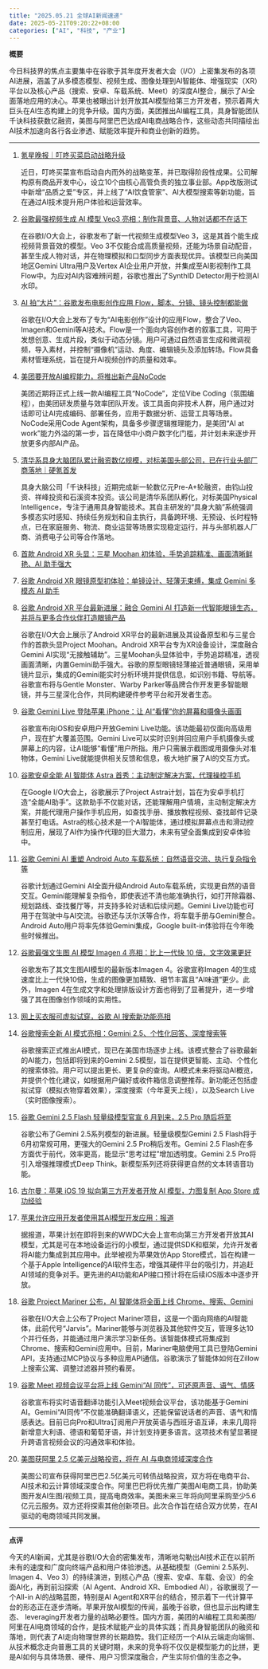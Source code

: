 ```yaml
---
title: "2025.05.21 全球AI新闻速递"
date: 2025-05-21T09:20:22+08:00
categories: ["AI", "科技", "产业"]
---
```


**概要**

今日科技界的焦点主要集中在谷歌于其年度开发者大会（I/O）上密集发布的各项AI进展，涵盖了从多模态模型、视频生成、图像处理到AI智能体、增强现实（XR）平台以及核心产品（搜索、安卓、车载系统、Meet）的深度AI整合，展示了AI全面落地应用的决心。苹果也被曝出计划开放其AI模型给第三方开发者，预示着两大巨头在AI生态构建上的竞争升级。国内方面，美团推出AI编程工具，具身智能团队千诀科技获数亿融资，美图与阿里巴巴达成AI电商战略合作，这些动态共同描绘出AI技术加速向各行各业渗透、赋能效率提升和商业创新的趋势。

---

1.  [氪星晚报｜叮咚买菜启动战略升级](https://36kr.com/p/3300738891155714?f=rss)

    近日，叮咚买菜宣布启动自内而外的战略变革，并已取得阶段性成果。公司解构原有商品开发中心，设立10个由核心高管负责的独立事业部。App改版测试中新增“品质之爱”专区，并上线了“AI饮食管家”、AI大模型搜索等新功能，旨在通过AI技术提升用户体验和运营效率。

2.  [谷歌最强视频生成 AI 模型 Veo3 亮相：制作背景音、人物对话都不在话下](https://www.ithome.com/0/854/676.htm)

    在谷歌I/O大会上，谷歌发布了新一代视频生成模型Veo 3，这是其首个能生成视频背景音效的模型。Veo 3不仅能合成高质量视频，还能为场景自动配音，甚至生成人物对话，并在物理模拟和口型同步方面表现优异。该模型已向美国地区Gemini Ultra用户及Vertex AI企业用户开放，并集成至AI影视制作工具Flow中。为应对AI内容难辨问题，谷歌也推出了SynthID Detector用于检测AI水印。

3.  [AI 拍“大片”：谷歌发布电影创作应用 Flow，脚本、分镜、镜头控制都能做](https://www.ithome.com/0/854/673.htm)

    谷歌在I/O大会上发布了专为“AI电影创作”设计的应用Flow，整合了Veo、Imagen和Gemini等AI技术。Flow是一个面向内容创作者的叙事工具，可用于发想创意、生成片段，类似于动态分镜。用户可通过自然语言生成和微调视频，导入素材，并控制“摄像机”运动、角度、编辑镜头及添加转场。Flow具备素材管理系统，旨在提升AI视频创作的质量和效率。

4.  [美团要开放AI编程能力，将推出新产品NoCode](https://36kr.com/p/3300639590680584?f=rss)

    美团近期将正式上线一款AI编程工具“NoCode”，定位Vibe Coding（氛围编程），由美团研发质量与效率团队开发。该工具面向非技术人群，用户通过对话即可让AI完成编码、部署任务，应用于数据分析、运营工具等场景。NoCode采用Code Agent架构，具备多步骤逻辑推理能力，是美团“AI at work”能力外溢的第一步，旨在降低中小商户数字化门槛，并计划未来逐步开放更多内部AI产品。

5.  [清华系具身大脑团队累计融资数亿规模，对标美国头部公司，已在行业头部厂商落地｜硬氪首发](https://36kr.com/p/3297801463253256)

    具身大脑公司「千诀科技」近期完成新一轮数亿元Pre-A+轮融资，由钧山投资、祥峰投资和石溪资本投资。该公司是清华系团队孵化，对标美国Physical Intelligence，专注于通用具身智能技术。其自主研发的“具身大脑”系统强调多模态实时感知、持续任务规划和自主执行，具备跨环境、无预设、长时程特点，已在家庭服务、物流、商业运营等场景实现稳定运行，并与头部机器人厂商、消费电子公司等合作落地。

6.  [首款 Android XR 头显：三星 Moohan 初体验，手势追踪精准、画面清晰鲜艳、AI 助手强大](https://www.ithome.com/0/854/710.htm)
7.  [谷歌 Android XR 眼镜原型初体验：单镜设计、轻薄无束缚，集成 Gemini 多模态 AI 助手](https://www.ithome.com/0/854/695.htm)
8.  [谷歌 Android XR 平台最新进展：融合 Gemini AI 打造新一代智能眼镜生态，并将与更多合作伙伴打造眼镜产品](https://www.ithome.com/0/854/693.htm)

    谷歌在I/O大会上展示了Android XR平台的最新进展及其设备原型和与三星合作的首款头显Project Moohan。Android XR平台专为XR设备设计，深度融合Gemini AI实现“无接触辅助”。三星Moohan头显体验中，手势追踪精准，透视画面清晰，内置Gemini助手强大。谷歌的原型眼镜轻薄接近普通眼镜，采用单镜片显示，集成的Gemini能实时分析环境并提供信息，如识别书籍、导航等。谷歌宣布将与Gentle Monster、Warby Parker等品牌合作开发更多智能眼镜，并与三星深化合作，共同构建硬件参考平台和开发者生态。

9.  [谷歌 Gemini Live 登陆苹果 iPhone：让 AI“看懂”你的屏幕和摄像头画面](https://www.ithome.com/0/854/701.htm)

    谷歌宣布向iOS和安卓用户开放Gemini Live功能。该功能最初仅面向高级用户，现在扩大覆盖范围。Gemini Live可以实时识别并回应用户手机摄像头或屏幕上的内容，让AI能够“看懂”用户所指。用户只需展示截图或用摄像头对准物体，Gemini Live就能提供相关反馈和信息，极大地扩展了AI的交互方式。

10. [谷歌安卓全能 AI 智能体 Astra 首秀：主动制定解决方案，代理操控手机](https://www.ithome.com/0/854/698.htm)

    在Google I/O大会上，谷歌展示了Project Astra计划，旨在为安卓手机打造“全能AI助手”。这款助手不仅能对话，还能理解用户情境，主动制定解决方案，并能代理用户操作手机应用，如查找手册、播放教程视频、查找邮件记录甚至打电话。Astra的核心技术是一个AI智能体，通过模拟屏幕点击和滑动控制应用，展现了AI作为操作代理的巨大潜力，未来有望全面集成到安卓体验中。

11. [谷歌 Gemini AI 重塑 Android Auto 车载系统：自然语音交流、执行复杂指令等](https://www.ithome.com/0/854/690.htm)

    谷歌计划通过Gemini AI全面升级Android Auto车载系统，实现更自然的语音交互。Gemini能理解复杂指令，即使表述不清也能准确执行，如打开除霜器、规划路线、查找餐厅等，并支持多轮对话和后续问题。Gemini Live功能也可用于在驾驶中与AI交流。谷歌还与沃尔沃等合作，将车载手册与Gemini整合。Android Auto用户将率先体验Gemini集成，Google built-in体验将在今年晚些时候推出。

12. [谷歌最强文生图 AI 模型 Imagen 4 亮相：比上一代快 10 倍，文字效果更好](https://www.ithome.com/0/854/675.htm)

    谷歌发布了其文生图AI模型的最新版本Imagen 4。谷歌宣称Imagen 4的生成速度比上一代快10倍，生成的图像更加精致、细节丰富且“AI味道”更少。此外，Imagen 4在生成文字和处理排版设计方面也得到了显著提升，进一步增强了其在图像创作领域的实用性。

13. [网上买衣服可虚拟试穿，谷歌 AI 搜索新功能亮相](https://www.ithome.com/0/854/674.htm)
14. [谷歌搜索全新 AI 模式亮相：Gemini 2.5、个性化回答、深度搜索等](https://www.ithome.com/0/854/672.htm)

    谷歌搜索正式推出AI模式，现已在美国市场逐步上线。该模式整合了谷歌最新的AI能力，包括即将到来的Gemini 2.5模型，旨在提供更智能、主动、个性化的搜索体验。用户可以提出更长、更复杂的查询。AI模式未来将驱动AI概览，并提供个性化建议，如根据用户偏好或收件箱信息调整推荐。新功能还包括虚拟试穿（模拟衣物穿着效果），深度搜索（今年夏天上线），以及Search Live（实时图像搜索）。

15. [谷歌 Gemini 2.5 Flash 轻量级模型官宣 6 月到来，2.5 Pro 随后将至](https://www.ithome.com/0/854/671.htm)

    谷歌公布了Gemini 2.5系列模型的新进展。轻量级模型Gemini 2.5 Flash将于6月初常规可用，更强大的Gemini 2.5 Pro稍后发布。Gemini 2.5 Flash在多方面优于前代，效率更高，能显示“思考过程”增加透明度。Gemini 2.5 Pro将引入增强推理模式Deep Think。新模型系列还将获得更自然的文本转语音功能。

16. [古尔曼：苹果 iOS 19 拟向第三方开发者开放 AI 模型，力图复制 App Store 成功经验](https://www.ithome.com/0/854/670.htm)
17. [苹果允许应用开发者使用其AI模型开发应用：报道](https://analyticsindiamag.com/ai-news-updates/apple-to-allow-app-developers-to-use-its-ai-models-to-build-apps-report/)

    据报道，苹果计划在即将到来的WWDC大会上宣布向第三方开发者开放其AI模型，尤其是可在本地设备运行的小模型，通过提供SDK和框架，允许开发者将AI能力集成到其应用中。此举被视为苹果效仿App Store模式，旨在构建一个基于Apple Intelligence的AI软件生态，增强其硬件平台的吸引力，并追赶AI领域的竞争对手。更先进的AI功能和API接口预计将在后续iOS版本中逐步开放。

18. [谷歌 Project Mariner 公布，AI 智能体将全面上线 Chrome、搜索、Gemini](https://www.ithome.com/0/854/669.htm)

    谷歌在I/O大会上公布了Project Mariner项目，这是一个面向网络的AI智能体，此前代号“Jarvis”。Mariner能够与浏览器及其他软件交互，管理多达10个并行任务，并能通过用户演示学习新任务。该智能体模式将集成到Chrome、搜索和Gemini应用中。目前，Mariner电脑使用工具已登陆Gemini API，支持通过MCP协议与多种应用API通信。谷歌演示了智能体如何在Zillow上搜索公寓、调整过滤器并预约看房。

19. [谷歌 Meet 视频会议平台将上线 Gemini“AI 同传”，可还原声音、语气、情感](https://www.ithome.com/0/854/668.htm)

    谷歌宣布将实时语音翻译功能引入Meet视频会议平台，该功能基于Gemini AI。Gemini“AI同传”不仅能准确翻译语义，还能保留说话者的声音、语气和情感表达。目前已向Pro和Ultra订阅用户开放英语与西班牙语互译，未来几周将新增意大利语、德语和葡萄牙语，并计划支持更多语言。这项技术有望显著提升跨语言视频会议的沟通效率和体验。

20. [美图获阿里 2.5 亿美元战略投资，将在 AI 与电商领域深度合作](https://www.ithome.com/0/854/659.htm)

    美图公司宣布获得阿里巴巴2.5亿美元可转债战略投资，双方将在电商平台、AI技术和云计算领域深度合作。阿里巴巴将优先推广美图AI电商工具，协助美图开发AI生图/视频工具，提高电商效率。美图未来三年将向阿里采购至少5.6亿元云服务。双方还将探索其他创新项目。此次合作旨在结合双方优势，在AI驱动的电商领域共同发展。

---

**点评**

今天的AI新闻，尤其是谷歌I/O大会的密集发布，清晰地勾勒出AI技术正在以前所未有的速度和广度向终端产品和用户体验渗透。从基础模型（Gemini 2.5系列、Imagen 4、Veo 3）的持续演进，到核心产品（搜索、安卓、车载、会议）的全面AI化，再到前沿探索（AI Agent、Android XR、Embodied AI），谷歌展现了一个All-in AI的战略蓝图，特别是AI Agent和XR平台的结合，预示着下一代计算平台的形态正在逐步清晰。苹果开放AI模型的传闻，虽晚于谷歌，但也显示出构建生态、 leveraging开发者力量的战略必要性。国内方面，美团的AI编程工具和美图/阿里在AI电商领域的合作，是技术赋能产业的具体实践；而具身智能团队的融资和落地，则代表了AI走向物理世界的长期趋势。我们正经历一个AI从云端走向端侧、从技术概念走向普惠工具的关键时期，未来的竞争将不仅仅是模型能力的比拼，更是AI如何与具体场景、硬件、用户习惯深度融合，产生实际价值的生态之争。